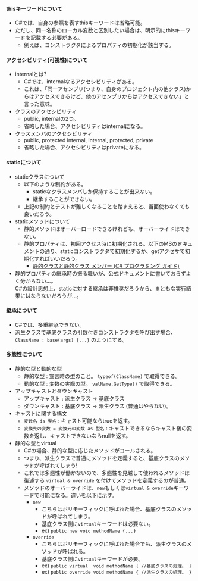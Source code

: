 ﻿#### thisキーワードについて
* C#では、自身の参照を表すthisキーワードは省略可能。
* ただし、同一名称のローカル変数と区別したい場合は、明示的にthisキーワードを記載する必要がある。
    * 例えば、コンストラクタによるプロパティの初期化が該当する。

#### アクセシビリティ(可視性)について
* internalとは?
    * C#では、internalなるアクセシビリティがある。
    * これは、「同一アセンブリ(つまり、自身のプロジェクト内の他クラス)からはアクセスできるけど、他のアセンブリからはアクセスできない」と言った意味。
* クラスのアクセシビリティ
    * public, internalの2つ。
    * 省略した場合、アクセシビリティはinternalになる。
* クラスメンバのアクセシビリティ
    * public, protected internal, internal, protected, private
    * 省略した場合、アクセシビリティはprivateになる。

#### staticについて
* staticクラスについて
    * 以下のような制約がある。
        * staticなクラスメンバしか保持することが出来ない。
        * 継承することができない。
    * 上記の制約とテストが難しくなることを踏まえると、当面使わなくても良いだろう。
* staticメソッドについて
    * 静的メソッドはオーバーロードできるけれども、オーバーライドはできない。
    * 静的プロパティは、初回アクセス時に初期化される。以下のMSのドキュメントの通り、staticコンストラクタで初期化するか、getアクセサで初期化すればいいだろう。
        * [静的クラスと静的クラス メンバー (C# プログラミング ガイド)](https://msdn.microsoft.com/ja-jp/library/79b3xss3.aspx#静的メンバー)
* 静的プロパティの継承時の振る舞いが、公式ドキュメントに書いておらずよく分からない...。<br/>C#の設計思想上、staticに対する継承は非推奨だろうから、まともな実行結果にはならないだろうが...。

#### 継承について
* C#では、多重継承できない。
* 派生クラスで基底クラスの引数付きコンストラクタを呼び出す場合、 `ClassName : base(args) {...}` のようにする。

#### 多態性について
* 静的な型と動的な型
    * 静的な型 : 宣言時の型のこと。 `typeof(ClassName)` で取得できる。
    * 動的な型 : 変数の実際の型。 `valName.GetType()` で取得できる。
* アップキャストとダウンキャスト
    * アップキャスト : 派生クラス -> 基底クラス
    * ダウンキャスト : 基底クラス -> 派生クラス (普通はやらない)。
* キャストに関する構文
    * `変数名 is 型名` : キャスト可能ならtrueを返す。
    * `変換先の変数 = 変換元の変数 as 型名` : キャストできるならキャスト後の変数を返し、キャストできないならnullを返す。
* 静的な型とvirtual
    * C#の場合、静的な型に応じたメソッドがコールされる。
    * つまり、派生クラスで普通にメソッドを定義すると、基底クラスのメソッドが呼ばれてしまう!
    * これでは多態性が働かないので、多態性を見越して使われるメソッドは後述する `virtual & override` を付けてメソッドを定義するのが普通。
    * メソッドのオーバーライドは、`new`もしくは`virtual & override`キーワードで可能になる。違いを以下に示す。
        * `new`
            * こちらはポリモーフィックに呼ばれた場合、基底クラスのメソッドが呼ばれてしまう。
            * 基底クラス側に`virtual`キーワードは必要ない。
            * ex) `public new void methodName {...}`
        * `override`
            * こちらはポリモーフィックに呼ばれた場合でも、派生クラスのメソッドが呼ばれる。
            * 基底クラス側に`virtual`キーワードが必要。
            * ex) `public virtual  void methodName { //基底クラスの処理。 }`
            * ex) `public override void methodName { //派生クラスの処理。 }`
